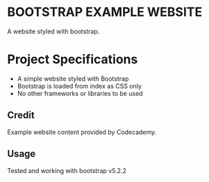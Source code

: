 # BOOTSTRAP EXAMPLE WEBSITE

A website styled with bootstrap.

<!-- # Hosted

https://russellshire.github.io/bootstrap-website -->

# Project Specifications

- A simple website styled with Bootstrap
- Bootstrap is loaded from index as CSS only
- No other frameworks or libraries to be used

<!-- ## Optional To Do: -->

## Credit

Example website content provided by Codecademy.

## Usage

Tested and working with bootstrap v5.2.2
